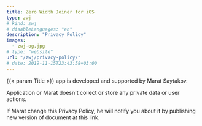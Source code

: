 ```yaml
---
title: Zero Width Joiner for iOS
type: zwj
# kind: zwj
# disableLanguages: "en"
description: "Privacy Policy"
images:
  - zwj-og.jpg
# type: "website"
url: "/zwj/privacy-policy/"
# date: 2019-11-15T23:43:58+03:00
---
```


{{< param Title >}} app is developed and supported by Marat Saytakov.

Application or Marat doesn't collect or store any private data or user actions.

If Marat change this Privacy Policy, he will notify you about it by publishing new version of document at this link.
